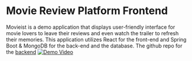 # Movie Review Platform Frontend
Movieist is a demo application that displays user-friendly interface for movie lovers to leave their reviews and even watch the trailer to refresh their memories. This application utilizes React for the front-end and Spring Boot & MongoDB for the back-end and the database. The github repo for the [backend](https://github.com/GAOChengzhan/Movie_Review_Platform_Backend)
[![Demo Video](https://gaochengzhan.netlify.app/uploads/Movie_Review.png)](https://youtu.be/wHx8OliogIY)
